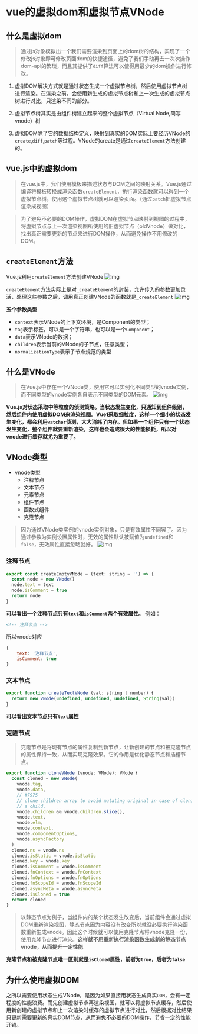 # vue的虚拟dom和虚拟节点VNode

## 什么是虚拟dom
> 通过js对象模拟出一个我们需要渲染到页面上的dom树的结构，实现了一个修改js对象即可修改页面dom的快捷途径，避免了我们手动再去一次次操作dom-api的繁琐，而且其提供了`diff`算法可以使得用最少的dom操作进行修改。

1. 虚拟DOM解决方式就是通过状态生成一个虚拟节点树，然后使用虚拟节点树进行渲染。在渲染之前，会使用新生成的虚拟节点树和上一次生成的虚拟节点树进行对比，只渲染不同的部分。

2. 虚拟节点树其实是由组件树建立起来的整个虚拟节点（Virtual Node,简写vnode）树

3. 虚拟DOM除了它的数据结构定义，映射到真实的DOM实际上要经历VNode的`create`,`diff`,`patch`等过程。VNode的create是通过`createElement`方法创建的。

## vue.js中的虚拟dom
> 在vue.js中，我们使用模板来描述状态与DOM之间的映射关系。Vue.js通过编译将模板转换成渲染函数`createElement`，执行渲染函数就可以得到一个虚拟节点树，使用这个虚拟节点树就可以渲染页面。（通过`patch`把虚拟节点渲染成视图）

> 为了避免不必要的DOM操作，虚拟DOM在虚拟节点映射到视图的过程中，将虚拟节点与上一次渲染视图所使用的旧虚拟节点（oldVnode）做对比，找出真正需要更新的节点来进行DOM操作，从而避免操作不用修改的DOM。

## `createElement`方法
Vue.js利用`createElement`方法创建VNode
![img](/dovis-blog/vue/2.png)

`createElement`方法实际上是对`_createElement`的封装，允许传入的参数更加灵活，处理这些参数之后，调用真正创建VNode的函数就是`_createElement`
![img](/dovis-blog/vue/3.png)

**五个参数类型**
- `context`表示VNode的上下文环境，是Component的类型；
- `tag`表示标签，可以是一个字符串，也可以是一个`Component`；
- `data`表示VNode的数据；
- `children`表示当前的VNode的子节点，任意类型；
- `normalizationType`表示子节点规范的类型

## 什么是VNode
> 在Vue.js中存在一个VNode类，使用它可以实例化不同类型的vnode实例，而不同类型的vnode实例各自表示不同类型的DOM元素。
![img](/dovis-blog/vue/4.png)

**Vue.js对状态采取中等粒度的侦测策略。当状态发生变化，只通知到组件级别，然后组件内使用虚拟DOM来渲染视图。Vue1采取细粒度，这样一个细小的状态发生变化，都会利用`watcher`侦测，大大消耗了内存。但如果一个组件只有一个状态发生变化，整个组件就要重新渲染，这样也会造成很大的性能损耗，所以对vnode进行缓存就尤为重要了。**

## VNode类型
+ vnode类型
    - 注释节点
    - 文本节点
    - 元素节点
    - 组件节点
    - 函数式组件
    - 克隆节点
> 因为通过VNode类实例的vnode实例对象，只是有效属性不同罢了。因为通过参数为实例设置属性时，无效的属性默认被赋值为`undefined`和`false`，无效属性直接忽略就好。
![img](/dovis-blog/vue/5.png)

### 注释节点
```js
export const createEmptyVNode = (text: string = '') => {
  const node = new VNode()
  node.text = text
  node.isComment = true
  return node
}
```
**可以看出一个注释节点只有`text`和`isComment`两个有效属性。**
例如：
```html
<!-- 注释节点 -->
```
所以vnode对应
```js
{
    text: '注释节点',
    isComment: true
}
```
### 文本节点
```js
export function createTextVNode (val: string | number) {
  return new VNode(undefined, undefined, undefined, String(val))
}
```
**可以看出文本节点只有`text`属性**

### 克隆节点
> 克隆节点是将现有节点的属性复制到新节点，让新创建的节点和被克隆节点的属性保持一致，从而实现克隆效果。它的作用是优化静态节点和插槽节点。
```js
export function cloneVNode (vnode: VNode): VNode {
  const cloned = new VNode(
    vnode.tag,
    vnode.data,
    // #7975
    // clone children array to avoid mutating original in case of cloning
    // a child.
    vnode.children && vnode.children.slice(),
    vnode.text,
    vnode.elm,
    vnode.context,
    vnode.componentOptions,
    vnode.asyncFactory
  )
  cloned.ns = vnode.ns
  cloned.isStatic = vnode.isStatic
  cloned.key = vnode.key
  cloned.isComment = vnode.isComment
  cloned.fnContext = vnode.fnContext
  cloned.fnOptions = vnode.fnOptions
  cloned.fnScopeId = vnode.fnScopeId
  cloned.asyncMeta = vnode.asyncMeta
  cloned.isCloned = true
  return cloned
}
```
> 以静态节点为例子，当组件内的某个状态发生改变后，当前组件会通过虚拟DOM重新渲染视图，静态节点因为内容没有改变所以就没必要执行渲染函数重新生成vnode。因此这个时候就可以使用克隆节点将vnode克隆一份，使用克隆节点进行渲染。**这样就不用重新执行渲染函数生成新的静态节点vnode，从而提升一定性能**

**克隆节点和被克隆节点唯一区别就是`isCloned`属性，前者为`true`，后者为`false`**

## 为什么使用虚拟DOM
之所以需要使用状态生成VNode，是因为如果直接用状态生成真实`DOM`，会有一定程度的性能浪费。而先创建虚拟节点再渲染视图，就可以将虚拟节点缓存，然后使用新创建的虚拟节点和上一次渲染时缓存的虚拟节点进行对比，然后根据对比结果只更新需要更新的真实DOM节点，从而避免不必要的DOM操作，节省一定的性能开销。